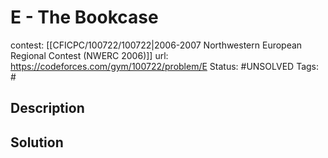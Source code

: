 # E - The Bookcase

contest: [[CFICPC/100722/100722|2006-2007 Northwestern European Regional Contest (NWERC 2006)]]
url: https://codeforces.com/gym/100722/problem/E
Status: #UNSOLVED
Tags: #

## Description

## Solution

